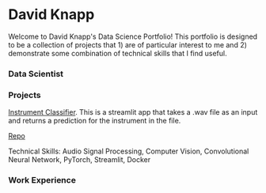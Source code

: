 # David Knapp
Welcome to David Knapp's Data Science Portfolio! This portfolio is designed to be a collection of projects that 1) are of particular interest to me and 2) demonstrate some combination of technical skills that I find useful. 

### Data Scientist

### Projects
[Instrument Classifier][1]. This is a streamlit app that takes a .wav file as an input and returns a prediction for the instrument in the file.

[Repo][2]

Technical Skills: Audio Signal Processing, Computer Vision, Convolutional Neural Network, PyTorch, Streamlit, Docker

### Work Experience
[1]: <https://instrumentclassify.streamlit.app/>
[2]: <(https://github.com/dknapp17/audio_ml>
